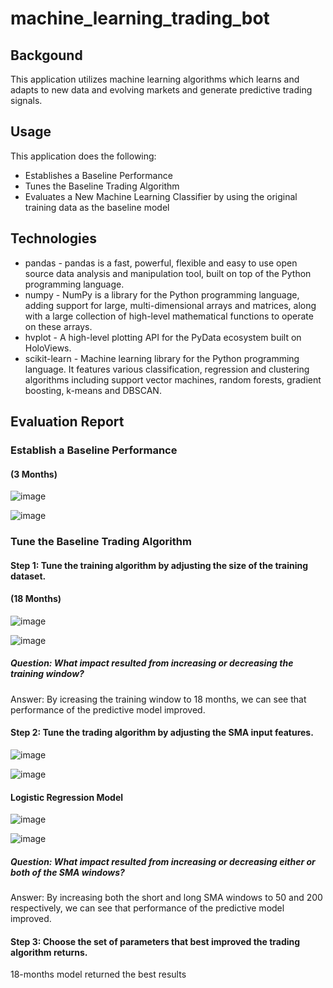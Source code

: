 # machine_learning_trading_bot

## Backgound

This application utilizes machine learning algorithms which learns and adapts to new data and evolving markets and generate predictive trading signals.

## Usage

This application does the following:
 * Establishes a Baseline Performance
 * Tunes the Baseline Trading Algorithm
 * Evaluates a New Machine Learning Classifier by using the original training data as    the baseline model

## Technologies
 * pandas - pandas is a fast, powerful, flexible and easy to use open source data             analysis and manipulation tool, built on top of the Python programming             language.
 * numpy -  NumPy is a library for the Python programming language, adding support for             large, multi-dimensional arrays and matrices, along with a large collection             of high-level mathematical functions to operate on these arrays.
 * hvplot - A high-level plotting API for the PyData ecosystem built on HoloViews.
 * scikit-learn - Machine learning library for the Python programming language. It                   features various classification, regression and clustering algorithms                   including support vector machines, random forests, gradient boosting,                   k-means and DBSCAN.


## Evaluation Report

### Establish a Baseline Performance
#### (3 Months)

![image](https://user-images.githubusercontent.com/80922524/124336868-baa45600-db54-11eb-870d-20a37dfc7bea.png)

![image](https://user-images.githubusercontent.com/80922524/124335246-93e32100-db4e-11eb-91fd-15d394df85d1.png)


### Tune the Baseline Trading Algorithm

#### Step 1: Tune the training algorithm by adjusting the size of the training dataset.
#### (18 Months)

![image](https://user-images.githubusercontent.com/80922524/124341468-7bd0c900-db71-11eb-849b-7c4899f8aa43.png)

![image](https://user-images.githubusercontent.com/80922524/124341479-8ee39900-db71-11eb-97aa-810d9d0ac29d.png)

##### Question: What impact resulted from increasing or decreasing the training window?
Answer: By icreasing the training window to 18 months, we can see that performance of the predictive model improved.

#### Step 2: Tune the trading algorithm by adjusting the SMA input features.

![image](https://user-images.githubusercontent.com/80922524/124342054-d2400680-db75-11eb-9a7a-eb58835a45a9.png)

![image](https://user-images.githubusercontent.com/80922524/124342064-e71c9a00-db75-11eb-9319-8f8be34a1580.png)


#### Logistic Regression Model
![image](https://user-images.githubusercontent.com/80922524/124342208-2ac3d380-db77-11eb-9bd7-44bc36b984bb.png)

![image](https://user-images.githubusercontent.com/80922524/124342234-52b33700-db77-11eb-972f-3127a8960d6b.png)

##### Question: What impact resulted from increasing or decreasing either or both of the SMA windows?
Answer: By increasing both the short and long SMA windows  to 50 and 200 respectively, we can see that performance of the predictive model improved.

#### Step 3: Choose the set of parameters that best improved the trading algorithm returns.
18-months model returned the best results


